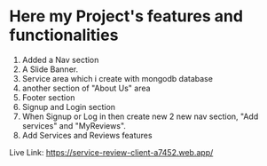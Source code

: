 # Here my Project's features and functionalities

1. Added a Nav section
2. A Slide Banner.
3. Service area which i create with mongodb database
4. another section of "About Us" area
5. Footer section
6. Signup and Login section
7. When Signup or Log in then create new 2 new nav section, "Add services" and "MyReviews".
8. Add Services and Reviews features

Live Link: https://service-review-client-a7452.web.app/
